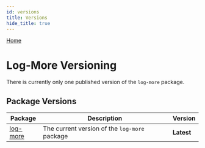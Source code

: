 ```yaml
---
id: versions
title: Versions
hide_title: true
---
```


[Home](/)

# Log-More Versioning

There is currently only one published version of the `log-more` package.

## Package Versions

|  Package | Description | Version |
|  --- | --- | --- |
|  [log-more](docs/log-more/) | The current version of the `log-more` package | **Latest**
